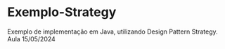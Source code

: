 # Exemplo-Strategy
Exemplo de implementação em Java, utilizando Design Pattern Strategy. Aula 15/05/2024
